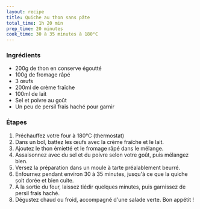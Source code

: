 ```yaml
---
layout: recipe
title: Quiche au thon sans pâte
total_time: 1h 20 min
prep_time: 20 minutes
cook_time: 30 à 35 minutes à 180°C
---
```


### Ingrédients
- 200g de thon en conserve égoutté
- 100g de fromage râpé
- 3 œufs
- 200ml de crème fraîche
- 100ml de lait
- Sel et poivre au goût
- Un peu de persil frais haché pour garnir

### Étapes
1. Préchauffez votre four à 180°C (thermostat)
2. Dans un bol, battez les œufs avec la crème fraîche et le lait.
3. Ajoutez le thon émietté et le fromage râpé dans le mélange.
4. Assaisonnez avec du sel et du poivre selon votre goût, puis mélangez bien.
5. Versez la préparation dans un moule à tarte préalablement beurré.
6. Enfournez pendant environ 30 à 35 minutes, jusqu'à ce que la quiche soit dorée et bien cuite.
7. À la sortie du four, laissez tiédir quelques minutes, puis garnissez de persil frais haché.
8. Dégustez chaud ou froid, accompagné d'une salade verte. Bon appétit !